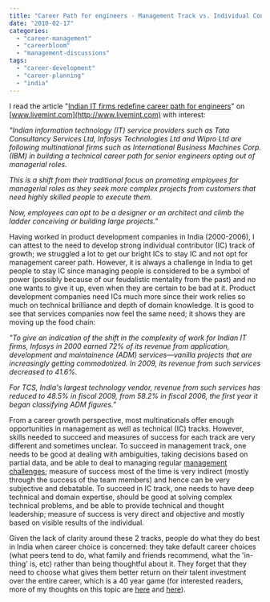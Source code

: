 ```yaml
---
title: "Career Path for engineers - Management Track vs. Individual Contributor Track"
date: "2010-02-17"
categories: 
  - "career-management"
  - "careerbloom"
  - "management-discussions"
tags: 
  - "career-development"
  - "career-planning"
  - "india"
---
```


I read the article "[Indian IT firms redefine career path for engineers](http://www.livemint.com/2010/02/15221942/Indian-IT-firms-redefine-caree.html)" on [www.livemint.com](http://www.livemint.com) with interest:

_"Indian information technology (IT) service providers such as Tata Consultancy Services Ltd, Infosys Technologies Ltd and Wipro Ltd are following multinational firms such as International Business Machines Corp. (IBM) in building a technical career path for senior engineers opting out of managerial roles._

_This is a shift from their traditional focus on promoting employees for managerial roles as they seek more complex projects from customers that need highly skilled people to execute them._

_Now, employees can opt to be a designer or an architect and climb the ladder conceiving or building large projects."_

Having worked in product development companies in India (2000-2006), I can attest to the need to develop strong individual contributor (IC) track of growth; we struggled a lot to get our bright ICs to stay IC and not opt for management career path. However, it is always a challenge in India to get people to stay IC since managing people is considered to be a symbol of power (possibly because of our feudalistic mentality from the past) and no one wants to give it up, even when they are certain to be bad at it. Product development companies need ICs much more since their work relies so much on technical brilliance and depth of domain knowledge. It is good to see that services companies now feel the same need; it shows they are moving up the food chain:

_"To give an indication of the shift in the complexity of work for Indian IT firms, Infosys in 2000 earned 72% of its revenue from application, development and maintainence (ADM) services—vanilla projects that are increasingly getting commodotized. In 2009, its revenue from such services decreased to 41.6%._

_For TCS, India's largest technology vendor, revenue from such services has reduced to 48.5% in fiscal 2009, from 58.2% in fiscal 2006, the first year it began classifying ADM figures."_

From a career growth perspective, most multinationals offer enough opportunities in management as well as technical (IC) tracks. However, skills needed to succeed and measures of success for each track are very different and sometimes unclear. To succeed in management track, one needs to be good at dealing with ambiguities, taking decisions based on partial data, and be able to deal to managing regular [management challenges](http://careermanagement.wordpress.com/2009/05/15/management-challenges/); measure of success most of the time is very indirect (mostly through the success of the team members) and hence can be very subjective and debatable. To succeed in IC track, one needs to have deep technical and domain expertise, should be good at solving complex technical problems, and be able to provide technical and thought leadership; measure of success is very direct and objective and mostly based on visible results of the individual.

Given the lack of clarity around these 2 tracks, people do what they do best in India when career choice is concerned: they take default career choices (what peers tend to do, what family and friends recommend, what the 'in-thing' is, etc) rather than being thoughtful about it. They forget that they need to choose what gives them better return on their talent investment over the entire career, which is a 40 year game (for interested readers, more of my thoughts on this topic are [here](http://careermanagement.wordpress.com/2007/10/23/career-management-gives-better-return-on-your-talent/) and [here](http://careermanagement.wordpress.com/2008/01/27/manage-your-career-please/)).
